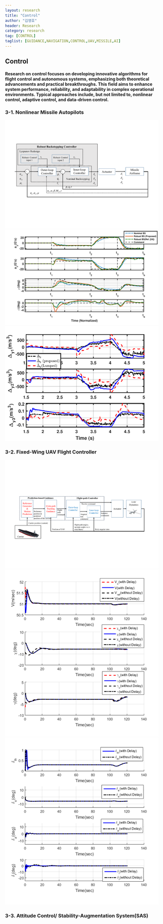 ```yaml
---
layout: research
title: "Control"
author: "김영호"
header: Research 
category: research 
tag: [CONTROL]
taglist: [GUIDANCE,NAVIGATION,CONTROL,UAV,MISSILE,AI]
---
```


## Control

#### Research on control focuses on developing innovative algorithms for flight control and autonomous systems, emphasizing both theoretical advancements and practical breakthroughs. This field aims to enhance system performance, reliability, and adaptability in complex operational environments. Typical approaches include, but not limited to, nonlinear control, adaptive control, and data-driven control. 

### 3-1. Nonlinear Missile Autopilots

<img src="/assets/img/Research/Control_Structure.pdf">
<img src="/assets/img/Research/Control_Response1.pdf">
<img src="/assets/img/Research/Control_Response2.pdf">

### 3-2. Fixed-Wing UAV Flight Controller 

<img src="/assets/img/Research/Control_Fixed-WingUAV_0.pdf">
<img src="/assets/img/Research/Control_Fixed-WingUAV_1.png">
<img src="/assets/img/Research/Control_Fixed-WingUAV_2.png">

### 3-3. Attitude Control/ Stability-Augmentation System(SAS)

